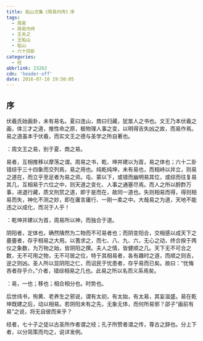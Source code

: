 ```yaml
---
title: 船山文集《周易内传》序
tags:
  - 周易
  - 周易内传
  - 王夫之
  - 王船山
  - 船山
  - 六十四卦
categories:
  - 经
abbrlink: 23262
cdn: 'header-off'
date: 2016-07-10 19:50:05
---
```


## 序

伏羲氏始画卦，未有易名。夏曰连山，商曰归藏，犹筮人之书也。文王乃本伏羲之画，体三才之道，推性命之原，极物理人事之变，以明得吉失凶之故，而易作焉。易之道虽本于伏羲，而实文王之德与圣学之所自著也。

<pre class="prettyprint">：周文王之易，别于夏、商之易。
</pre>

易者，互相推移以摩荡之谓。周易之书，乾、坤并建以为首，易之体也；六十二卦错综乎三十四象而交列焉，易之用也。纯乾纯坤，未有易也，而相峙以并立，则易之道在，而立乎至足者为易之资。屯、蒙以下，或错而幽明易其位，或综而往复易其几，互相易于六位之中，则天道之变化、人事之通塞尽焉。而人之所以酹酢万事，进退行藏，质文刑赏之道，即于是而在，故同一道也。失则相易而得，得则相易而失，神化不测之妙，即在庸言庸行、一刚一柔之中。大哉易之为道，天地不能违之以成化，而况于人乎！

<pre class="prettyprint">：乾坤并建以为首，周易所以神，而独合于道。
</pre>

阴阳者，定体也，确然隤然为二物而不可易者也；而阴变阳合，交相感以成天下之亹亹者，存乎相易之大用。以蓍求之，而七、八、九、六，无心之动，终合揆于两仪之象数，为万物之始，皆阴阳之撰。夫人之情，皆健顺之几。天下无不可合之数，无不可用之物，无不可居之位，特于其相易者，各有趣时之道，而顺之则吉，逆之则凶。圣人所以显阴阳之仁，而诏民于忧患者，存乎易而已矣。故曰：“忧悔吝者存乎介。”介者，错综相易之几也。此易之所以名而义系焉矣。

<pre class="prettyprint">：易，一也；移也；相合相分也。时势也。
</pre>

后世纬书，徇黄、老养生之邪说，谓有太初，有太始，有太易，其妄滋盛。易在乾坤既建之后，动以相易。若阴阳未有之先，无象无体，而何所易邪？邵子“画前有易”之说，将无自彼而来乎？

经者，七十子之徒以古圣所作者谓之经；孔子所赞者谓之传，尊古之辞也。分上下者，以分简策而均之，说详发例。